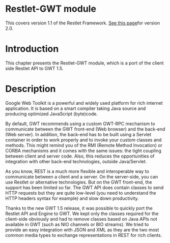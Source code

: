Restlet-GWT module
==================

This covers version 1.1 of the Restlet Framework. [See this
page](http://web.archive.org/web/20100428000308/http://wiki.restlet.org/docs_2.0/13-restlet/275-restlet/144-restlet.html)for
version 2.0.

Introduction
============

This chapter presents the Restlet-GWT module, which is a port of the
client side Restlet API to GWT 1.5.

Description
===========

Google Web Toolkit is a powerful and widely used platform for rich
internet application. It is based on a smart compiler taking Java source
and producing optimized JavaScript (byte)code.

By default, GWT recommends using a custom GWT-RPC mechanism to
communicate between the GWT front-end (Web browser) and the back-end
(Web server). In addition, the back-end has to be built using a Servlet
container in order to work properly and to invoke your custom classes
and methods. This might remind you of the RMI (Remote Method Invocation)
or CORBA mechanisms and it comes with the same issues: the tight
coupling between client and server code. Also, this reduces the
opportunities of integration with other back-end technologies, outside
Java/Servlet.

As you know, REST is a much more flexible and interoperable way to
communicate between a client and a server. On the server-side, you can
use Restlet or alternative technologies. But on the GWT front-end, the
support has been limited so far. The GWT API does contain classes to
send HTTP requests but they are quite low-level (you need to understand
the HTTP headers syntax for example) and slow down productivity.

Thanks to the new GWT 1.5 release, it was possible to quickly port the
Restlet API and Engine to GWT. We kept only the classes required for the
client-side obviously and had to remove classes based on Java APIs not
available in GWT (such as NIO channels or BIO streams). We tried to
provide an easy integration with JSON and XML as they are the two most
common media types to exchange representations in REST for rich clients.


